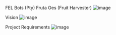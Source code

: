 FEL Bots (Pty)
Fruta Oes (Fruit Harvester)
![image](https://user-images.githubusercontent.com/32024488/213205445-d43382c4-509a-42f7-a0ff-147d1ab018f6.png)

Vision
![image](https://user-images.githubusercontent.com/32024488/213205961-92da147a-5ef5-456c-aed9-08d413c3adda.png)


Project Requirements
![image](https://user-images.githubusercontent.com/32024488/213205655-8fb4906e-2281-4940-8bc0-fd2b1cf40088.png)

